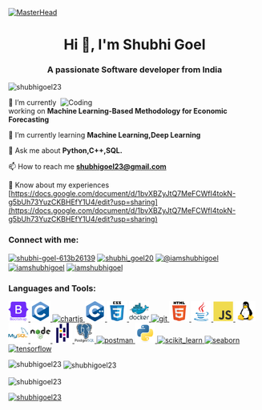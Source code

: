 
[![MasterHead](https://media.tenor.com/IF2JdxzmyN4AAAAi/coding-girl.gif)]()

<h1 align="center">Hi 👋, I'm Shubhi Goel</h1>
<h3 align="center">A passionate Software developer from India</h3>
<p align="left"> <img src="https://komarev.com/ghpvc/?username=shubhigoel23&label=Profile%20views&color=0e75b6&style=flat" alt="shubhigoel23" /> </p>
<img align="right" alt="Coding" width="400" src="https://media.tenor.com/IF2JdxzmyN4AAAAi/coding-girl.gif">

🔭 I’m currently working on **Machine Learning-Based Methodology for Economic Forecasting**

🌱 I’m currently learning **Machine Learning,Deep Learning**

💬 Ask me about **Python,C++,SQL.**

📫 How to reach me **shubhigoel23@gmail.com**

📄 Know about my experiences [https://docs.google.com/document/d/1bvXBZyJtQ7MeFCWfI4tokN-g5bUh73YuzCKBHEfY1U4/edit?usp=sharing](https://docs.google.com/document/d/1bvXBZyJtQ7MeFCWfI4tokN-g5bUh73YuzCKBHEfY1U4/edit?usp=sharing)

<h3 align="left">Connect with me:</h3>
<p align="left">
<a href="https://linkedin.com/in/shubhi-goel-613b26139" target="blank"><img align="center" src="https://raw.githubusercontent.com/rahuldkjain/github-profile-readme-generator/master/src/images/icons/Social/linked-in-alt.svg" alt="shubhi-goel-613b26139" height="30" width="40" /></a>
<a href="https://www.codechef.com/users/shubhi_goel20" target="blank"><img align="center" src="https://cdn.jsdelivr.net/npm/simple-icons@3.1.0/icons/codechef.svg" alt="shubhi_goel20" height="30" width="40" /></a>
<a href="https://www.hackerrank.com/@iamshubhigoel" target="blank"><img align="center" src="https://raw.githubusercontent.com/rahuldkjain/github-profile-readme-generator/master/src/images/icons/Social/hackerrank.svg" alt="@iamshubhigoel" height="30" width="40" /></a>
<a href="https://www.leetcode.com/iamshubhigoel" target="blank"><img align="center" src="https://raw.githubusercontent.com/rahuldkjain/github-profile-readme-generator/master/src/images/icons/Social/leet-code.svg" alt="iamshubhigoel" height="30" width="40" /></a>
<a href="https://auth.geeksforgeeks.org/user/iamshubhigoel" target="blank"><img align="center" src="https://raw.githubusercontent.com/rahuldkjain/github-profile-readme-generator/master/src/images/icons/Social/geeks-for-geeks.svg" alt="iamshubhigoel" height="30" width="40" /></a>
</p>

<h3 align="left">Languages and Tools:</h3>
<p align="left"> <a href="https://getbootstrap.com" target="_blank" rel="noreferrer"> <img src="https://raw.githubusercontent.com/devicons/devicon/master/icons/bootstrap/bootstrap-plain-wordmark.svg" alt="bootstrap" width="40" height="40"/> </a> <a href="https://www.cprogramming.com/" target="_blank" rel="noreferrer"> <img src="https://raw.githubusercontent.com/devicons/devicon/master/icons/c/c-original.svg" alt="c" width="40" height="40"/> </a> <a href="https://www.chartjs.org" target="_blank" rel="noreferrer"> <img src="https://www.chartjs.org/media/logo-title.svg" alt="chartjs" width="40" height="40"/> </a> <a href="https://www.w3schools.com/cpp/" target="_blank" rel="noreferrer"> <img src="https://raw.githubusercontent.com/devicons/devicon/master/icons/cplusplus/cplusplus-original.svg" alt="cplusplus" width="40" height="40"/> </a> <a href="https://www.w3schools.com/css/" target="_blank" rel="noreferrer"> <img src="https://raw.githubusercontent.com/devicons/devicon/master/icons/css3/css3-original-wordmark.svg" alt="css3" width="40" height="40"/> </a> <a href="https://www.docker.com/" target="_blank" rel="noreferrer"> <img src="https://raw.githubusercontent.com/devicons/devicon/master/icons/docker/docker-original-wordmark.svg" alt="docker" width="40" height="40"/> </a> <a href="https://git-scm.com/" target="_blank" rel="noreferrer"> <img src="https://www.vectorlogo.zone/logos/git-scm/git-scm-icon.svg" alt="git" width="40" height="40"/> </a> <a href="https://www.w3.org/html/" target="_blank" rel="noreferrer"> <img src="https://raw.githubusercontent.com/devicons/devicon/master/icons/html5/html5-original-wordmark.svg" alt="html5" width="40" height="40"/> </a> <a href="https://www.java.com" target="_blank" rel="noreferrer"> <img src="https://raw.githubusercontent.com/devicons/devicon/master/icons/java/java-original.svg" alt="java" width="40" height="40"/> </a> <a href="https://developer.mozilla.org/en-US/docs/Web/JavaScript" target="_blank" rel="noreferrer"> <img src="https://raw.githubusercontent.com/devicons/devicon/master/icons/javascript/javascript-original.svg" alt="javascript" width="40" height="40"/> </a> <a href="https://www.linux.org/" target="_blank" rel="noreferrer"> <img src="https://raw.githubusercontent.com/devicons/devicon/master/icons/linux/linux-original.svg" alt="linux" width="40" height="40"/> </a> <a href="https://www.mysql.com/" target="_blank" rel="noreferrer"> <img src="https://raw.githubusercontent.com/devicons/devicon/master/icons/mysql/mysql-original-wordmark.svg" alt="mysql" width="40" height="40"/> </a> <a href="https://nodejs.org" target="_blank" rel="noreferrer"> <img src="https://raw.githubusercontent.com/devicons/devicon/master/icons/nodejs/nodejs-original-wordmark.svg" alt="nodejs" width="40" height="40"/> </a> <a href="https://pandas.pydata.org/" target="_blank" rel="noreferrer"> <img src="https://raw.githubusercontent.com/devicons/devicon/2ae2a900d2f041da66e950e4d48052658d850630/icons/pandas/pandas-original.svg" alt="pandas" width="40" height="40"/> </a> <a href="https://www.postgresql.org" target="_blank" rel="noreferrer"> <img src="https://raw.githubusercontent.com/devicons/devicon/master/icons/postgresql/postgresql-original-wordmark.svg" alt="postgresql" width="40" height="40"/> </a> <a href="https://postman.com" target="_blank" rel="noreferrer"> <img src="https://www.vectorlogo.zone/logos/getpostman/getpostman-icon.svg" alt="postman" width="40" height="40"/> </a> <a href="https://www.python.org" target="_blank" rel="noreferrer"> <img src="https://raw.githubusercontent.com/devicons/devicon/master/icons/python/python-original.svg" alt="python" width="40" height="40"/> </a> <a href="https://scikit-learn.org/" target="_blank" rel="noreferrer"> <img src="https://upload.wikimedia.org/wikipedia/commons/0/05/Scikit_learn_logo_small.svg" alt="scikit_learn" width="40" height="40"/> </a> <a href="https://seaborn.pydata.org/" target="_blank" rel="noreferrer"> <img src="https://seaborn.pydata.org/_images/logo-mark-lightbg.svg" alt="seaborn" width="40" height="40"/> </a> <a href="https://www.tensorflow.org" target="_blank" rel="noreferrer"> <img src="https://www.vectorlogo.zone/logos/tensorflow/tensorflow-icon.svg" alt="tensorflow" width="40" height="40"/> </a> </p>

<p><img align="left" src="https://github-readme-stats.vercel.app/api/top-langs?username=shubhigoel23&show_icons=true&locale=en&layout=compact" alt="shubhigoel23" /></p>

<p>&nbsp;<img align="center" src="https://github-readme-stats.vercel.app/api?username=shubhigoel23&show_icons=true&locale=en" alt="shubhigoel23" /></p>

<p><img align="center" src="https://github-readme-streak-stats.herokuapp.com/?user=shubhigoel23&" alt="shubhigoel23" /></p>


<p align="left"> <a href="https://github.com/ryo-ma/github-profile-trophy"><img src="https://github-profile-trophy.vercel.app/?username=shubhigoel23" alt="shubhigoel23" /></a> </p>

